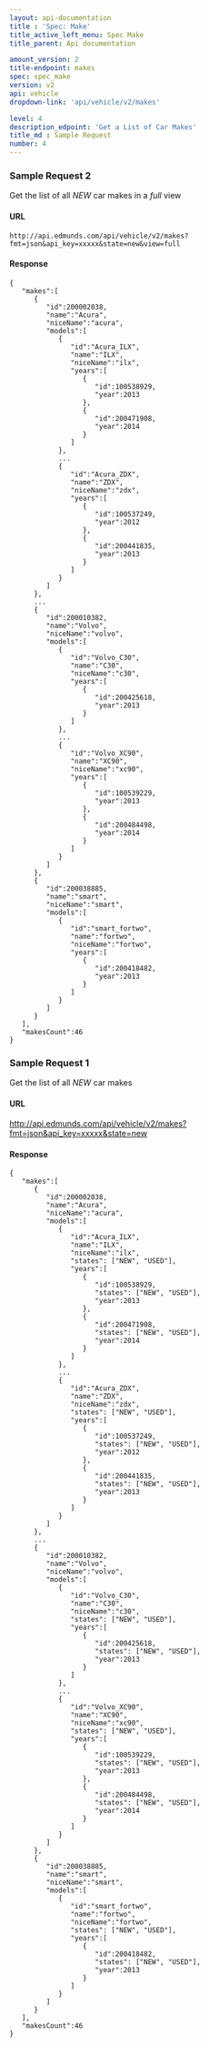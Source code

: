 ```yaml
---
layout: api-documentation
title : 'Spec: Make'
title_active_left_menu: Spec Make
title_parent: Api documentation

amount_version: 2
title-endpoint: makes
spec: spec_make
version: v2
api: vehicle
dropdown-link: 'api/vehicle/v2/makes'

level: 4
description_edpoint: 'Get a List of Car Makes'
title_md : Sample Request
number: 4
---
```


### Sample Request 2

Get the list of all _NEW_ car makes in a _full_ view

#### URL

	http://api.edmunds.com/api/vehicle/v2/makes?fmt=json&api_key=xxxxx&state=new&view=full
	
#### Response

	{
	   "makes":[
	      {
	         "id":200002038,
	         "name":"Acura",
	         "niceName":"acura",
	         "models":[
	            {
	               "id":"Acura_ILX",
	               "name":"ILX",
	               "niceName":"ilx",
	               "years":[
	                  {
	                     "id":100538929,
	                     "year":2013
	                  },
	                  {
	                     "id":200471908,
	                     "year":2014
	                  }
	               ]
	            },
	            ...
	            {
	               "id":"Acura_ZDX",
	               "name":"ZDX",
	               "niceName":"zdx",
	               "years":[
	                  {
	                     "id":100537249,
	                     "year":2012
	                  },
	                  {
	                     "id":200441835,
	                     "year":2013
	                  }
	               ]
	            }
	         ]
	      },
	      ...
	      {
	         "id":200010382,
	         "name":"Volvo",
	         "niceName":"volvo",
	         "models":[
	            {
	               "id":"Volvo_C30",
	               "name":"C30",
	               "niceName":"c30",
	               "years":[
	                  {
	                     "id":200425618,
	                     "year":2013
	                  }
	               ]
	            },
	            ...
	            {
	               "id":"Volvo_XC90",
	               "name":"XC90",
	               "niceName":"xc90",
	               "years":[
	                  {
	                     "id":100539229,
	                     "year":2013
	                  },
	                  {
	                     "id":200484498,
	                     "year":2014
	                  }
	               ]
	            }
	         ]
	      },
	      {
	         "id":200038885,
	         "name":"smart",
	         "niceName":"smart",
	         "models":[
	            {
	               "id":"smart_fortwo",
	               "name":"fortwo",
	               "niceName":"fortwo",
	               "years":[
	                  {
	                     "id":200418482,
	                     "year":2013
	                  }
	               ]
	            }
	         ]
	      }
	   ],
	   "makesCount":46
	}
	
### Sample Request 1

Get the list of all _NEW_ car makes

#### URL

http://api.edmunds.com/api/vehicle/v2/makes?fmt=json&api_key=xxxxx&state=new

#### Response

	{
	   "makes":[
	      {
	         "id":200002038,
	         "name":"Acura",
	         "niceName":"acura",
	         "models":[
	            {
	               "id":"Acura_ILX",
	               "name":"ILX",
	               "niceName":"ilx",
				   "states": ["NEW", "USED"],
	               "years":[
	                  {
	                     "id":100538929,
	                     "states": ["NEW", "USED"],
	                     "year":2013
	                  },
	                  {
	                     "id":200471908,
	                     "states": ["NEW", "USED"],
	                     "year":2014
	                  }
	               ]
	            },
	            ...
	            {
	               "id":"Acura_ZDX",
	               "name":"ZDX",
	               "niceName":"zdx",
	               "states": ["NEW", "USED"],
	               "years":[
	                  {
	                     "id":100537249,
	                     "states": ["NEW", "USED"],
	                     "year":2012
	                  },
	                  {
	                     "id":200441835,
	                     "states": ["NEW", "USED"],
	                     "year":2013
	                  }
	               ]
	            }
	         ]
	      },
	      ...
	      {
	         "id":200010382,
	         "name":"Volvo",
	         "niceName":"volvo",
	         "models":[
	            {
	               "id":"Volvo_C30",
	               "name":"C30",
	               "niceName":"c30",
	               "states": ["NEW", "USED"],
	               "years":[
	                  {
	                     "id":200425618,
	                     "states": ["NEW", "USED"],
	                     "year":2013
	                  }
	               ]
	            },
	            ...
	            {
	               "id":"Volvo_XC90",
	               "name":"XC90",
	               "niceName":"xc90",
	               "states": ["NEW", "USED"],
	               "years":[
	                  {
	                     "id":100539229,
	                     "states": ["NEW", "USED"],
	                     "year":2013
	                  },
	                  {
	                     "id":200484498,
	                     "states": ["NEW", "USED"],
	                     "year":2014
	                  }
	               ]
	            }
	         ]
	      },
	      {
	         "id":200038885,
	         "name":"smart",
	         "niceName":"smart",
	         "models":[
	            {
	               "id":"smart_fortwo",
	               "name":"fortwo",
	               "niceName":"fortwo",
	               "states": ["NEW", "USED"],
	               "years":[
	                  {
	                     "id":200418482,
	                     "states": ["NEW", "USED"],
	                     "year":2013
	                  }
	               ]
	            }
	         ]
	      }
	   ],
	   "makesCount":46
	}

